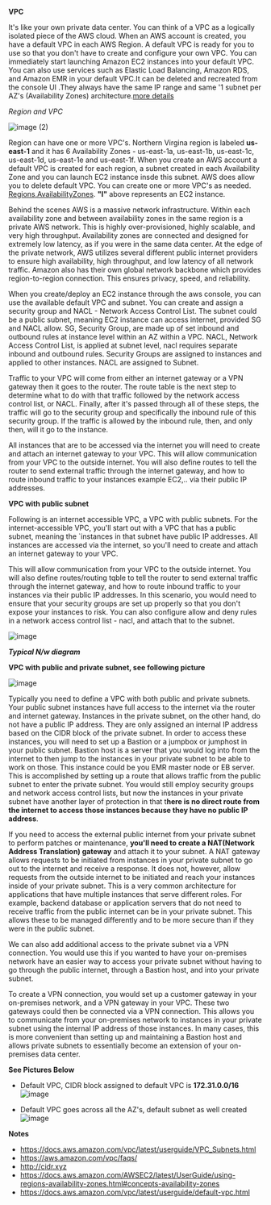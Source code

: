 **VPC**

It's like your own private data center. You can think of a VPC as a logically isolated piece of the AWS cloud. When an AWS account is created, you have a default VPC in each AWS Region. A default VPC is ready for you to use so that you don't have to create and configure your own VPC. You can immediately start launching Amazon EC2 instances into your default VPC. You can also use services such as Elastic Load Balancing, Amazon RDS, and Amazon EMR in your default VPC.It can be deleted and recreated from the console UI .They always have the same IP range and same '1 subnet per AZ's (Availability Zones) architecture.[more details](https://docs.aws.amazon.com/vpc/latest/userguide/default-vpc.html)

*Region and VPC*

![image (2)](https://user-images.githubusercontent.com/52529498/125163932-88e74c80-e15d-11eb-8a26-16ef92ab1356.png)

Region can have one or more VPC's. Northern Virgina region is labeled **us-east-1** and it has 6 Availability Zones - us-east-1a, us-east-1b, us-east-1c, us-east-1d, us-east-1e and us-east-1f. When you create an AWS account a default VPC is created for each region, a subnet created in each Availability Zone and you can launch EC2 instance insde this subnet. AWS does allow you to delete default VPC. You can create one or more VPC's as
needed.  [Regions,AvailabilityZones](https://docs.aws.amazon.com/AWSEC2/latest/UserGuide/using-regions-availability-zones.html#concepts-availability-zones). **"I"** above represents an EC2 instance.

Behind the scenes AWS is a massive network infrastructure. Within each availability zone and between availability zones in the same region is a private AWS network. This is highly over-provisioned, highly scalable, and very high throughput. Availability zones are connected and designed for extremely low latency, as if you were in the same data center. At the edge of the private network, AWS utilizes several different public internet providers to ensure high availability, high throughput, and low latency of all network traffic. Amazon also has their own global network backbone which provides region-to-region connection. This ensures privacy, speed, and reliability.

When you create/deploy an EC2 instance through the aws console, you can use the available default VPC and subnet. You can create and assign a security group and NACL - Network Access Control List. The subnet could be a public subnet, meaning EC2 instance can access internet, provided SG and NACL allow. SG, Security Group, are made up of set inbound and outbound rules at instance level within an AZ within a VPC. NACL, Network Access Control List, is applied at subnet level, nacl requires separate inbound and outbound rules. Security Groups are assigned to instances and applied to other instances. NACL are assigned to Subnet.

Traffic to your VPC will come from either an internet gateway or a VPN gateway then it goes to the router. The route table is the next step to determine what to do with that traffic followed by the network access control list, or NACL. Finally, after it's passed through all of these steps, the traffic will go to the security group and specifically the inbound rule of this security group. If the traffic is allowed by the inbound rule, then, and only then, will it go to the instance. 

All instances that are to be accessed via the internet you will need to create and attach an internet gateway to your VPC. This will allow communication from your VPC to the outside internet. You will also define routes to tell the router to send external traffic through the internet gateway, and how to route inbound traffic to your instances example EC2,.. via their public IP addresses. 

**VPC with public subnet**
 
 Following is an internet accessible VPC, a VPC with public subnets.
 For the internet-accessible VPC, you'll start out with a VPC that has a public subnet,
 meaning the `instances in that subnet have public IP addresses. All instances are accessed via the internet, so you'll need to create and attach an internet gateway to your VPC. 
 
 This will allow communication from your VPC to the outside internet. You will also define routes/routing tqble to tell the router to send external traffic through the internet gateway, and how to route inbound traffic to your instances via their public IP addresses. In this scenario, you would need to ensure that your security groups are set up properly so that you don't expose your instances to  risk. You can also configure allow and deny rules in a network access control list - nacl, and attach that to the subnet.

![image](https://user-images.githubusercontent.com/52529498/125168074-9dcddb00-e171-11eb-8e92-4c8f0a7ef92b.png)

***Typical N/w diagram***

 **VPC with public and private subnet, see following picture**

![image](https://user-images.githubusercontent.com/52529498/125170306-7e887b00-e17c-11eb-94ba-81134d2cee4a.png)
 
 Typically you need to define a VPC with both public and private subnets. Your public subnet instances have full access to the internet via the router and internet gateway. Instances in the private subnet, on the other hand, do not have a public IP address. They are only assigned an internal IP address based on the CIDR block of the private subnet. In order to access these instances, you will need to set up a Bastion or a jumpbox or jumphost in your public subnet. 
 Bastion host is a server that you would log into from the internet to then jump to the instances in your private subnet to be able to work on those. This instance could be you EMR master node or EB server. This is accomplished by setting up a route that allows traffic from the public subnet to enter the private subnet. You would still employ security groups and network access control lists, but now the instances in your private subnet have another layer of protection in that t**here is no direct route from the internet to access those instances because they have no public IP address**.

 If you need to access the external public internet from your private subnet to perform patches or maintenance, **you'll need to create a NAT(Network Address Translation) gateway** and attach it to your subnet. A NAT gateway allows requests to be initiated from instances in your private subnet to go out to the internet and receive a response. It does not, however, allow requests from the outside internet to be initiated and reach your instances inside of your private subnet. This is a very common architecture for applications that have multiple instances that serve different roles. For example, backend database or application servers that do not need to receive traffic from the public internet can be in your private subnet. This allows these to be managed differently and to be more secure than if they were in the public subnet. 
 
 We can also add additional access to the private subnet via a VPN connection. You would use this if you wanted to have your on-premises network have an easier way to access your private subnet without having to go through the public internet, through a Bastion host, and into your private subnet. 
 
 To create a VPN connection, you would set up a customer gateway in your on-premises network, and a VPN gateway in your VPC. These two gateways could then be connected via a VPN connection. This allows you to communicate from your on-premises network to instances in your private subnet using the internal IP address of those instances. In many cases, this is more convenient than setting up and maintaining a Bastion host and allows private subnets to essentially become an extension of your on-premises data center. 

**See Pictures Below**
- Default VPC, CIDR block assigned to default VPC is **172.31.0.0/16**
![image](https://user-images.githubusercontent.com/52529498/137606958-956256de-0ccc-410b-82d7-e3ec6ae49b3b.png)

- Default VPC goes across all the AZ's, default subnet as well created
![image](https://user-images.githubusercontent.com/52529498/137607039-4ec285b8-0ef7-4841-8241-3c8e6f73418a.png)


**Notes**
- https://docs.aws.amazon.com/vpc/latest/userguide/VPC_Subnets.html
- https://aws.amazon.com/vpc/faqs/
- http://cidr.xyz
- https://docs.aws.amazon.com/AWSEC2/latest/UserGuide/using-regions-availability-zones.html#concepts-availability-zones
- https://docs.aws.amazon.com/vpc/latest/userguide/default-vpc.html






